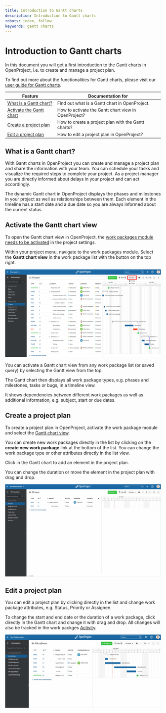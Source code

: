```yaml
---
title: Introduction to Gantt charts
description: Introduction to Gantt charts
robots: index, follow
keywords: gantt charts
---
```


# Introduction to Gantt charts

In this document you will get a first introduction to the Gantt charts in OpenProject, i.e. to create and manage a project plan.

To find out more about the functionalities for Gantt charts, please visit our [user guide for Gantt charts](./user-guide/#gantt-chart).

| Feature                                                    | Documentation for                                    |
| ---------------------------------------------------------- | ---------------------------------------------------- |
| [What is a Gantt chart?](#what-is-a-gantt-chart?)          | Find out what is a Gantt chart in OpenProject.       |
| [Activate the Gantt chart](#activate-the-gantt-chart-view) | How to activate the Gantt chart view in OpenProject? |
| [Create a project plan](#create-a-project-plan)            | How to create a project plan with the Gantt charts?  |
| [Edit a project plan](#edit-a-project-plan)                | How to edit a project plan in OpenProject?           |

## What is a Gantt chart?

With Gantt charts in OpenProject you can create and manage a project plan and share the information with your team. You can schedule your tasks and visualize the required steps to complete your project. As a project manager you are directly informed about delays in your project and can act accordingly.

The dynamic  Gantt chart in OpenProject displays the phases and milestones in your project as well as relationships between them. Each element in the timeline has a start date and a due date so you are always informed about the current status.

## Activate the Gantt chart view

To open the Gantt chart view in OpenProject, the [work packages module needs to be activated](/project-admin-guide/#activate-and-deactivate-modules) in the project settings.

Within your project menu, navigate to the work packages module. Select the **Gantt chart view** in the work package list with the button on the top right.

![Activate-Gantt-chart](Activate-Gantt-chart.png)

You can activate a Gantt chart view from any work package list (or saved query) by selecting the Gantt view from the top.

The Gantt chart then displays all work package types, e.g. phases and milestones, tasks or bugs, in a timeline view.

It shows dependencies between different work packages as well as additional information, e.g. subject, start or due dates.

## Create a project plan

To create a project plan in OpenProject, activate the work package module and select the [Gantt chart view](#activate-the-gantt-chart-view).

You can create new work packages directly in the list by clicking on the **create new work package** link at the bottom of the list. You can change the work package type or other attributes directly in the list view.

Click in the Gantt chart to add an element in the project plan.

You can change the duration or move the element in the project plan with drag and drop.

![create-projectplan](create-projectplan-1571743591204.gif)

## Edit a project plan

You can edit a project plan by clicking directly in the list and change work package attributes, e.g. Status, Priority or Assignee.

To change the start and end date or the duration of a work package, click directly in the Gantt chart and change it with drag and drop.
All changes will also be tracked in the work packges [Activity](/user-guide/#activity).

![edit-projectplan](edit-projectplan.gif)

